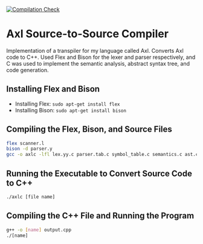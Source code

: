 [![Compilation Check](https://github.com/jduron01/Axl-Transpiler/actions/workflows/compiler.yml/badge.svg)](https://github.com/jduron01/Axl-Transpiler/actions/workflows/compiler.yml)

# Axl Source-to-Source Compiler
Implementation of a transpiler for my language called Axl. Converts Axl code to C++. Used Flex and Bison for the lexer and parser respectively, and C was used to implement the semantic analysis, abstract syntax tree, and code generation.

## Installing Flex and Bison
* Installing Flex: `sudo apt-get install flex`
* Installing Bison: `sudo apt-get install bison`

## Compiling the Flex, Bison, and Source Files
```bash
flex scanner.l
bison -d parser.y
gcc -o axlc -lfl lex.yy.c parser.tab.c symbol_table.c semantics.c ast.c code_gen.c
```

## Running the Executable to Convert Source Code to C++
```bash
./axlc [file name]
```

## Compiling the C++ File and Running the Program
```bash
g++ -o [name] output.cpp
./[name]
```
